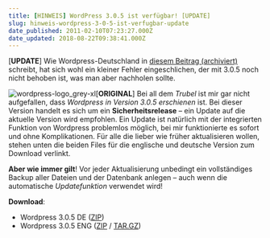 ```yaml
---
title: [HINWEIS] WordPress 3.0.5 ist verfügbar! [UPDATE]
slug: hinweis-wordpress-3-0-5-ist-verfugbar-update
date_published: 2011-02-10T07:23:27.000Z
date_updated: 2018-08-22T09:38:41.000Z
---
```


[**UPDATE**] Wie Wordpress-Deutschland in [diesem Beitrag (archiviert)](http://web.archive.org/web/20110211012251/http://blog.wordpress-deutschland.org:80/2011/02/09/hotfix-fuer-wordpress-3-0-5.html) schreibt, hat sich wohl ein kleiner Fehler eingeschlichen, der mit 3.0.5 noch nicht behoben ist, was man aber nachholen sollte.

![wordpress-logo_grey-xl](//picdump.thafaker.de/2010/09/wordpress-logo_grey-xl-150x150.png)[**ORIGINAL**] Bei all dem *Trubel* ist mir gar nicht aufgefallen, dass *Wordpress in Version 3.0.5 erschienen* ist. Bei dieser Version handelt es sich um ein **Sicherheitsrelease** – ein Update auf die aktuelle Version wird empfohlen. Ein Update ist natürlich mit der integrierten Funktion von Wordpress problemlos möglich, bei mir funktionierte es sofort und ohne Komplikationen. Für alle die lieber wie früher aktualisieren wollen, stehen unten die beiden Files für die englische und deutsche Version zum Download verlinkt.

**Aber wie immer gilt**! Vor jeder Aktualisierung unbedingt ein vollständiges Backup aller Dateien und der Datenbank anlegen – auch wenn die automatische *Updatefunktion* verwendet wird!

**Download**:

- Wordpress 3.0.5 DE ([ZIP](http://wordpress-deutschland.org/download/deutsch))
- Wordpress 3.0.5 ENG ([ZIP](http://wordpress.org/latest.zip) / [TAR.GZ](http://wordpress.org/latest.tar.gz))
